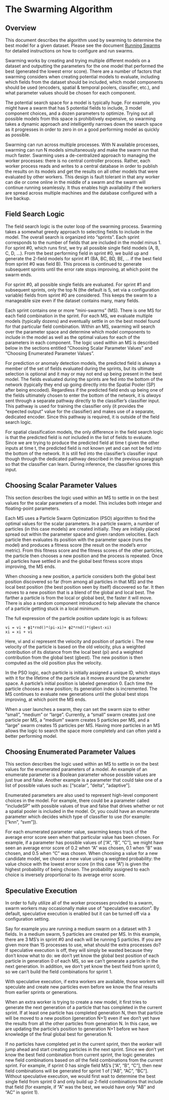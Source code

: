# The Swarming Algorithm

## Overview
This document describes the algorithm used by swarming to determine the best model for a given dataset. Please see the document [Running Swarms](Running-Swarms) for detailed instructions on how to configure and run swarms.

Swarming works by creating and trying multiple different models on a dataset and outputting the parameters for the one model that performed the best (generated the lowest error score). There are a number of factors that swarming considers when creating potential models to evaluate, including which fields from the dataset should be included, which model components should be used (encoders, spatial & temporal poolers, classifier, etc.), and what parameter values should be chosen for each component.

The potential search space for a model is typically huge. For example, you might have a swarm that has 5 potential fields to include, 3 model component choices, and a dozen parameters to optimize. Trying out all possible models from this space is prohibitively expensive, so swarming takes a dynamic approach and intelligently narrows down the search space as it progresses in order to zero in on a good performing model as quickly as possible.

Swarming can run across multiple processes. With N available processes, swarming can run N models simultaneously and make the swarm run that much faster. Swarming uses a de-centralized approach to managing the worker processes: there is no central controller process. Rather, each worker process reads and writes to a central database in order to publish the results on its models and get the results on all other models that were evaluated by other workers. This design is fault tolerant in that any worker can die or come online in the middle of a swarm and the swarm will continue running seamlessly. It thus enables high availability if the workers are spread across multiple machines and the database configured with a live backup.

## Field Search Logic
The field search logic is the outer loop of the swarming process. Swarming takes a somewhat greedy approach to selecting fields to include in the model. The overall search is organized into “sprints”. Each sprint corresponds to the number of fields that are included in the model minus 1. For sprint #0, which runs first, we try all possible single field models (A, B, C, D, …). From the best performing field in sprint #0, we build up and generate the 2-field models for sprint #1 (BA, BC, BD, BE, … if the best field from sprint #0 was field B). This process is continued to generate subsequent sprints until the error rate stops improving, at which point the swarm ends.

For sprint #0, all possible single fields are evaluated. For sprint #1 and subsequent sprints, only the top N (the default is 5, set via a configuration variable) fields from sprint #0 are considered. This keeps the swarm to a manageable size even if the dataset contains many, many fields.

Each sprint contains one or more “mini-swarms” (MS). There is one MS for each field combination in the sprint. For each MS, we evaluate multiple models (typically dozens) and eventually settle in on the best model found for that particular field combination.  Within an MS, swarming will search over the parameter space and determine which model components to include in the model as well as the optimal values for each of the parameters in each component. The logic used within an MS is described below in the sections entitled “Choosing Scalar Parameter Values” and “Choosing Enumerated Parameter Values”.

For prediction or anomaly detection models, the predicted field is always a member of the set of fields evaluated during the sprints, but its ultimate selection is optional and it may or may not end up being present in the best model. The fields evaluated during the sprints are fed into the bottom of the network (typically they end up going directly into the Spatial Pooler (SP) after being encoded). Regardless if the predicted field ends up being one of the fields ultimately chosen to enter the bottom of the network, it is _always_ sent through a separate pathway directly to the classifier’s classifier input. This pathway is used for training the classifier only (it provides the “expected output” value for the classifier) and makes use of a separate, dedicated encoder. Since this pathway is required, it is outside of the field search logic.

For spatial classification models, the only difference in the field search logic is that the predicted field is _not_ included in the list of fields to evaluate. Since we are trying to produce the predicted field at time t given the other inputs at time t, the predicted field is not known yet and can not be fed into the bottom of the network. It is still fed into the classifier’s classifier input though through the dedicated pathway described in the previous paragraph so that the classifier can learn. During inference, the classifier ignores this input.

## Choosing Scalar Parameter Values
This section describes the logic used within an MS to settle in on the best values for the scalar parameters of a model. This includes both integer and floating-point parameters.

Each MS uses a Particle Swarm Optimization (PSO) algorithm to find the optimal values for the scalar parameters. In a particle swarm, a number of particles (in this case models) are created initially. They are initially placed spread out within the parameter space and given random velocities. Each particle then evaluates its position with the parameter space (runs the model) and produces a fitness score (the result on the model’s error metric). From this fitness score and the fitness scores of the other particles, the particle then chooses a new position and the process is repeated. Once all particles have settled in and the global best fitness score stops improving, the MS ends.

When choosing a new position, a particle considers both the global best position discovered so far (from among all particles in that MS) and the local best position (the best position seen by itself) discovered so far. It then moves to a new position that is a blend of the global and local best. The farther a particle is from the local or global best, the faster it will move. There is also a random component introduced to help alleviate the chance of a particle getting stuck in a local minimum.

The full expression of the particle position update logic is as follows:

	vi = vi + ϕ1*rnd()*(pi-xi)+ ϕ2*rnd()*(gbest-xi)
	xi = xi + vi

Here, vi and xi represent the velocity and position of particle i. The new velocity of the particle is based on the old velocity, plus a weighted contribution of its distance from the local best (pi) and a weighted contribution from the global best (gbest). The new position is then computed as the old position plus the velocity.

In the PSO logic, each particle is initially assigned a unique ID, which stays with it for the lifetime of the particle as it moves around the parameter space. A particle’s initial position is labeled generation 0. Each time the particle chooses a new position; its generation index is incremented. The MS continues to evaluate new generations until the global best stops improving, at which point the MS ends.

When a user launches a swarm, they can set the swarm size to either “small”, “medium” or “large”. Currently, a “small” swarm creates just one particle per MS, a “medium” swarm creates 5 particles per MS, and a “large” swarm creates 15 particles per MS. Having more particles in an MS allows the logic to search the space more completely and can often yield a better performing model.

## Choosing Enumerated Parameter Values
This section describes the logic used within an MS to settle in on the best values for the enumerated parameters of a model. An example of an enumerate parameter is a Boolean parameter whose possible values are just true and false. Another example is a parameter that could take one of a list of possible values such as: [“scalar”, “delta”, “adaptive”].

Enumerated parameters are also used to represent high-level component choices in the model. For example, there could be a parameter called “includeSP” with possible values of true and false that drives whether or not a spatial pooler is included in the model. Or, you could have an enumerate parameter which decides which type of classifier to use (for example: [“knn”, “svm”]).

For each enumerated parameter value, swarming keeps track of the average error score seen when that particular value has been chosen. For example, if a parameter has possible values of [“A”, “B”, “C”], we might have seen an average error score of 0.2 when “A” was chosen, 0.1 when “B” was chosen, and 0.5 when “C” was chosen. When choosing a value for a new candidate model, we choose a new value using a weighted probability: the value choice with the lowest error score (in this case “A”) is given the highest probability of being chosen. The probability assigned to each choice is inversely proportional to its average error score.

## Speculative Execution
In order to fully utilize all of the worker processes provided to a swarm, swarm workers may occasionally make use of “speculative execution”. By default, speculative execution is enabled but it can be turned off via a configuration setting.

Say for example you are running a medium swarm on a dataset with 3 fields. In a medium swarm, 5 particles are created per MS. In this example, there are 3 MS’s in sprint #0 and each will be running 5 particles. If you are given more than 15 processes to use, what should the extra processes do? If speculative execution is off, they will simply be wasted because they don’t know what to do: we don’t yet know the global best position of each particle in generation 0 of each MS, so we can’t generate a particle in the next generation. In addition, we don’t yet know the best field from sprint 0, so we can’t build the field combinations for sprint 1.  

With speculative execution, if extra workers are available, those workers will speculate and create new particles even before we know the final results from earlier sprints or generations.

When an extra worker is trying to create a new model, it first tries to generate the next generation of a particle that has completed in the current sprint. If at least one particle has completed generation N, then that particle will be moved to a new position (generation N+1) even if we don’t yet have the results from all the other particles from generation N. In this case, we are updating the particle’s position to generation N+1 before we have knowledge of the final global best for generation N.

If no particles have completed yet in the current sprint, then the worker will jump ahead and start creating particles in the next sprint. Since we don’t yet know the best field combination from current sprint, the logic generates new field combinations based on _all_ the field combinations from the current sprint. For example, if sprint 0 has single field MS’s [“A”, “B”, “C”], then new field combinations will be generated for sprint 1 of [“AB”, “AC”, “BC”]. Without speculative execution, we would first wait to determine the best single field from sprint 0 and only build up 2-field combinations that include that field (for example, if “A” was the best, we would have only “AB” and “AC” in sprint 1).
